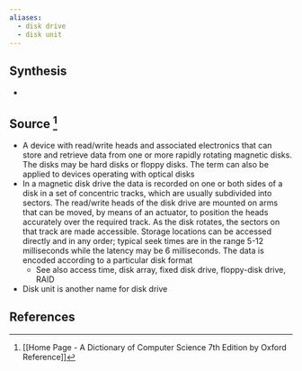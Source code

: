 ```yaml
---
aliases:
  - disk drive
  - disk unit
---
```

## Synthesis
- 
## Source [^1]
- A device with read/write heads and associated electronics that can store and retrieve data from one or more rapidly rotating magnetic disks. The disks may be hard disks or floppy disks. The term can also be applied to devices operating with optical disks
- In a magnetic disk drive the data is recorded on one or both sides of a disk in a set of concentric tracks, which are usually subdivided into sectors. The read/write heads of the disk drive are mounted on arms that can be moved, by means of an actuator, to position the heads accurately over the required track. As the disk rotates, the sectors on that track are made accessible. Storage locations can be accessed directly and in any order; typical seek times are in the range 5-12 milliseconds while the latency may be 6 milliseconds. The data is encoded according to a particular disk format
	- See also access time, disk array, fixed disk drive, floppy-disk drive, RAID
- Disk unit is another name for disk drive
## References

[^1]: [[Home Page - A Dictionary of Computer Science 7th Edition by Oxford Reference]]